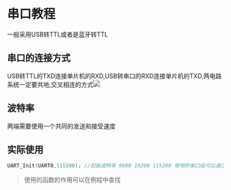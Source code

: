 # 串口教程

一般采用USB转TTL或者是蓝牙转TTL

## 串口的连接方式

USB转TTL的TXD连接单片机的RXD,USB转串口的RXD连接单片机的TXD,两电路系统一定要共地,交叉相连的方式![](/home/qrq/Documents/xxbj/NXP-K60龙邱/img/USB转TTL.png)

## 波特率

两端需要使用一个共同的发送和接受速度

## 实际使用

```c
UART_Init(UART0,115200); //初始波特率 9600 19200 115200 使用的串口组可以通过源文件进行修改
```

> 使用的函数的作用可以在例程中查找

